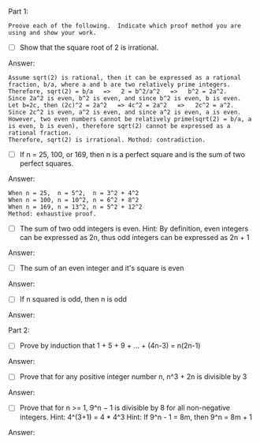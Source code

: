 Part 1:
```
Proove each of the following.  Indicate which proof method you are using and show your work.
```
- [ ]  Show that the square root of 2 is irrational.

Answer:
```
Assume sqrt(2) is rational, then it can be expressed as a rational fraction, b/a, where a and b are two relatively prime integers.
Therefore, sqrt(2) = b/a   =>   2 = b^2/a^2   =>   b^2 = 2a^2.
Since 2a^2 is even, b^2 is even, and since b^2 is even, b is even.
Let b=2c, then (2c)^2 = 2a^2   => 4c^2 = 2a^2   =>   2c^2 = a^2.
Since 2c^2 is even, a^2 is even, and since a^2 is even, a is even.
However, two even numbers cannot be relatively prime(sqrt(2) = b/a, a is even, b is even), therefore sqrt(2) cannot be expressed as a rational fraction.
Therefore, sqrt(2) is irrational. Mothod: contradiction.
```


- [ ]  If n = 25, 100, or 169, then n is a perfect square and is the sum of two perfect squares.

Answer: 
```
When n = 25,  n = 5^2,  n = 3^2 + 4^2
When n = 100, n = 10^2, n = 6^2 + 8^2
When n = 169, n = 13^2, n = 5^2 + 12^2
Method: exhaustive proof.
```

- [ ]  The sum of two odd integers is even.  Hint: By definition, even integers can be expressed as 2n, thus odd integers can be expressed as 2n + 1	

Answer: 
- [ ]  The sum of an even integer and it's square is even

Answer: 
- [ ]  If n squared is odd, then n is odd

Answer: 

Part 2:

- [ ] Prove by induction that 1 + 5 + 9 + ... + (4n-3) = n(2n-1)

Answer: 
- [ ] Prove that for any positive integer number n, n^3 + 2n is divisible by 3

Answer: 
- [ ] Prove that for n >= 1, 9^n − 1 is divisible by 8 for all non-negative integers. 
Hint: 4^(3+1) = 4 * 4^3
Hint: If 9^n - 1 = 8m, then 9^n = 8m + 1   

Answer: 
